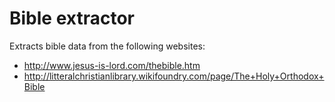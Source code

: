 # Bible extractor

Extracts bible data from the following websites:
 
* http://www.jesus-is-lord.com/thebible.htm
* http://litteralchristianlibrary.wikifoundry.com/page/The+Holy+Orthodox+Bible
